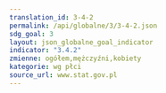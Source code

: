 ```yaml
---
translation_id: 3-4-2
permalink: /api/globalne/3/3-4-2.json
sdg_goal: 3
layout: json_globalne_goal_indicator
indicator: "3.4.2"
zmienne: ogółem,mężczyźni,kobiety
kategorie: wg płci
source_url: www.stat.gov.pl
---
```

